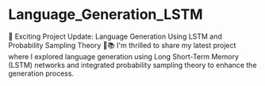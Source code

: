 # Language_Generation_LSTM
🚀 Exciting Project Update: Language Generation Using LSTM and Probability Sampling Theory 🤖📚  I'm thrilled to share my latest project where I explored language generation using Long Short-Term Memory (LSTM) networks and integrated probability sampling theory to enhance the generation process.

